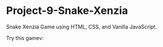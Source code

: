 # Project-9-Snake-Xenzia
Snake Xenzia Game using HTML, CSS, and Vanilla JavaScript.

Try this gamev:
